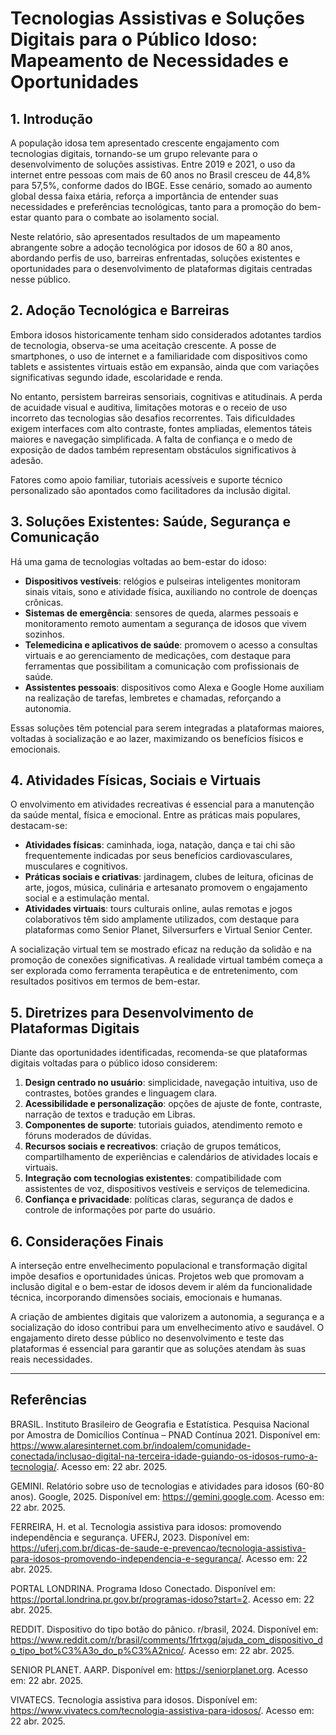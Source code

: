 # Tecnologias Assistivas e Soluções Digitais para o Público Idoso: Mapeamento de Necessidades e Oportunidades

## 1. Introdução

A população idosa tem apresentado crescente engajamento com tecnologias digitais, tornando-se um grupo relevante para o desenvolvimento de soluções assistivas. Entre 2019 e 2021, o uso da internet entre pessoas com mais de 60 anos no Brasil cresceu de 44,8% para 57,5%, conforme dados do IBGE. Esse cenário, somado ao aumento global dessa faixa etária, reforça a importância de entender suas necessidades e preferências tecnológicas, tanto para a promoção do bem-estar quanto para o combate ao isolamento social.

Neste relatório, são apresentados resultados de um mapeamento abrangente sobre a adoção tecnológica por idosos de 60 a 80 anos, abordando perfis de uso, barreiras enfrentadas, soluções existentes e oportunidades para o desenvolvimento de plataformas digitais centradas nesse público.

## 2. Adoção Tecnológica e Barreiras

Embora idosos historicamente tenham sido considerados adotantes tardios de tecnologia, observa-se uma aceitação crescente. A posse de smartphones, o uso de internet e a familiaridade com dispositivos como tablets e assistentes virtuais estão em expansão, ainda que com variações significativas segundo idade, escolaridade e renda.

No entanto, persistem barreiras sensoriais, cognitivas e atitudinais. A perda de acuidade visual e auditiva, limitações motoras e o receio de uso incorreto das tecnologias são desafios recorrentes. Tais dificuldades exigem interfaces com alto contraste, fontes ampliadas, elementos táteis maiores e navegação simplificada. A falta de confiança e o medo de exposição de dados também representam obstáculos significativos à adesão.

Fatores como apoio familiar, tutoriais acessíveis e suporte técnico personalizado são apontados como facilitadores da inclusão digital.

## 3. Soluções Existentes: Saúde, Segurança e Comunicação

Há uma gama de tecnologias voltadas ao bem-estar do idoso:

- **Dispositivos vestíveis**: relógios e pulseiras inteligentes monitoram sinais vitais, sono e atividade física, auxiliando no controle de doenças crônicas.
- **Sistemas de emergência**: sensores de queda, alarmes pessoais e monitoramento remoto aumentam a segurança de idosos que vivem sozinhos.
- **Telemedicina e aplicativos de saúde**: promovem o acesso a consultas virtuais e ao gerenciamento de medicações, com destaque para ferramentas que possibilitam a comunicação com profissionais de saúde.
- **Assistentes pessoais**: dispositivos como Alexa e Google Home auxiliam na realização de tarefas, lembretes e chamadas, reforçando a autonomia.

Essas soluções têm potencial para serem integradas a plataformas maiores, voltadas à socialização e ao lazer, maximizando os benefícios físicos e emocionais.

## 4. Atividades Físicas, Sociais e Virtuais

O envolvimento em atividades recreativas é essencial para a manutenção da saúde mental, física e emocional. Entre as práticas mais populares, destacam-se:

- **Atividades físicas**: caminhada, ioga, natação, dança e tai chi são frequentemente indicadas por seus benefícios cardiovasculares, musculares e cognitivos.
- **Práticas sociais e criativas**: jardinagem, clubes de leitura, oficinas de arte, jogos, música, culinária e artesanato promovem o engajamento social e a estimulação mental.
- **Atividades virtuais**: tours culturais online, aulas remotas e jogos colaborativos têm sido amplamente utilizados, com destaque para plataformas como Senior Planet, Silversurfers e Virtual Senior Center.

A socialização virtual tem se mostrado eficaz na redução da solidão e na promoção de conexões significativas. A realidade virtual também começa a ser explorada como ferramenta terapêutica e de entretenimento, com resultados positivos em termos de bem-estar.

## 5. Diretrizes para Desenvolvimento de Plataformas Digitais

Diante das oportunidades identificadas, recomenda-se que plataformas digitais voltadas para o público idoso considerem:

1. **Design centrado no usuário**: simplicidade, navegação intuitiva, uso de contrastes, botões grandes e linguagem clara.
2. **Acessibilidade e personalização**: opções de ajuste de fonte, contraste, narração de textos e tradução em Libras.
3. **Componentes de suporte**: tutoriais guiados, atendimento remoto e fóruns moderados de dúvidas.
4. **Recursos sociais e recreativos**: criação de grupos temáticos, compartilhamento de experiências e calendários de atividades locais e virtuais.
5. **Integração com tecnologias existentes**: compatibilidade com assistentes de voz, dispositivos vestíveis e serviços de telemedicina.
6. **Confiança e privacidade**: políticas claras, segurança de dados e controle de informações por parte do usuário.

## 6. Considerações Finais

A interseção entre envelhecimento populacional e transformação digital impõe desafios e oportunidades únicas. Projetos web que promovam a inclusão digital e o bem-estar de idosos devem ir além da funcionalidade técnica, incorporando dimensões sociais, emocionais e humanas.

A criação de ambientes digitais que valorizem a autonomia, a segurança e a socialização do idoso contribui para um envelhecimento ativo e saudável. O engajamento direto desse público no desenvolvimento e teste das plataformas é essencial para garantir que as soluções atendam às suas reais necessidades.

---

## Referências

BRASIL. Instituto Brasileiro de Geografia e Estatística. Pesquisa Nacional por Amostra de Domicílios Contínua – PNAD Contínua 2021. Disponível em: <https://www.alaresinternet.com.br/indoalem/comunidade-conectada/inclusao-digital-na-terceira-idade-guiando-os-idosos-rumo-a-tecnologia/>. Acesso em: 22 abr. 2025.

GEMINI. Relatório sobre uso de tecnologias e atividades para idosos (60-80 anos). Google, 2025. Disponível em: <https://gemini.google.com>. Acesso em: 22 abr. 2025.

FERREIRA, H. et al. Tecnologia assistiva para idosos: promovendo independência e segurança. UFERJ, 2023. Disponível em: <https://uferj.com.br/dicas-de-saude-e-prevencao/tecnologia-assistiva-para-idosos-promovendo-independencia-e-seguranca/>. Acesso em: 22 abr. 2025.

PORTAL LONDRINA. Programa Idoso Conectado. Disponível em: <https://portal.londrina.pr.gov.br/programas-idoso?start=2>. Acesso em: 22 abr. 2025.

REDDIT. Dispositivo do tipo botão do pânico. r/brasil, 2024. Disponível em: <https://www.reddit.com/r/brasil/comments/1frtxgq/ajuda_com_dispositivo_do_tipo_bot%C3%A3o_do_p%C3%A2nico/>. Acesso em: 22 abr. 2025.

SENIOR PLANET. AARP. Disponível em: <https://seniorplanet.org>. Acesso em: 22 abr. 2025.

VIVATECS. Tecnologia assistiva para idosos. Disponível em: <https://www.vivatecs.com/tecnologia-assistiva-para-idosos/>. Acesso em: 22 abr. 2025.
